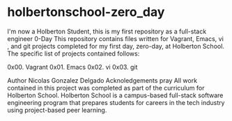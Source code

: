 # holbertonschool-zero_day
I'm now a Holberton Student, this is my first repository as a full-stack engineer
0-Day
This repository contains files written for Vagrant, Emacs,  vi , and git projects completed for my first day, zero-day, at Holberton School. The specific list of projects contained follows:

0x00. Vagrant
0x01. Emacs
0x02. vi
0x03. git

Author 
Nicolas Gonzalez Delgado
Acknoledgements pray
All work contained in this project was completed as part of the curriculum for Holberton School. Holberton School is a campus-based full-stack software engineering program that prepares students for careers in the tech industry using project-based peer learning.
